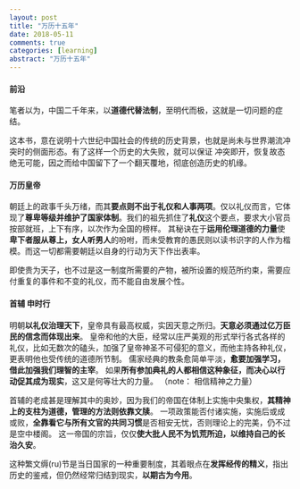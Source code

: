 ```yaml
---
layout: post
title: "万历十五年"
date: 2018-05-11
comments: true
categories: [learning]
abstract: "万历十五年"
--- 
```


####  前沿 
笔者以为，中国二千年来，以**道德代替法制**，至明代而极，这就是一切问题的症结。   

这本书，意在说明十六世纪中国社会的传统的历史背景，也就是尚未与世界潮流冲突时的侧面形态。有了这样一个历史的大失败，就可以保证
冲突即开，恢复故态绝无可能，因之而给中国留下了一个翻天覆地，彻底创造历史的机缘。  



#### 万历皇帝 

朝廷上的政事千头万绪，而其**要点则不出于礼仪和人事两项**。仅以礼仪而言，它体现了**尊卑等级并维护了国家体制**。我们的祖先抓住了**礼仪**这个要点，要求大小官员按部就班，上下有序，以次作为全国的榜样。  其秘诀在于**运用伦理道德的力量**使**卑下者服从尊上，女人听男人**的吩咐，而未受教育的愚民则以读书识字的人作为楷模。而这一切都需要朝廷以自身的行动为天下作出表率。  

即使贵为天子，也不过是这一制度所需要的产物，被所设置的规范所约束，需要应付重复的事件和不变的礼仪，而不能自由发展个性。  

#### 首辅 申时行  

明朝**以礼仪治理天下**，皇帝具有最高权威，实因天意之所归。**天意必须通过亿万臣民的信念而体现出来**。 皇帝和他的大臣，经常以庄严美观的形式举行各式各样的礼仪，比如无数次的磕头，加强了皇帝神圣不可侵犯的意义，而他主持各种礼仪，更表明他也受传统的道德所节制。  儒家经典的教条愈简单平淡，**愈要加强学习，借此加强我们理智的主宰**。 如果**所有参加典礼的人都相信这种象征，而决心以行动促其成为现实**，这又是何等壮大的力量。   （note： 相信精神之力量） 


首辅的老成甚是理解其中的奥妙，因为我们的帝国在体制上实施中央集权，**其精神上的支柱为道德，管理的方法则依靠文牍**。 一项政策能否付诸实施，实施后或成或败，**全靠看它与所有文官的共同习惯**是否相安无忧，否则理论上的完美，仍不过是空中楼阁。 这一帝国的宗旨，仅仅**使大批人民不为饥荒所迫，以维持自己的长治久安**。


这种繁文缛(ru)节是当日国家的一种重要制度，其着眼点在**发挥经传的精义**，指出历史的鉴戒，但仍然经常归结到现实，**以期古为今用**。 






